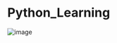 # Python_Learning


![image](https://user-images.githubusercontent.com/96955143/174412888-81e737c9-4e37-4620-9087-d050786c0ddd.png)

